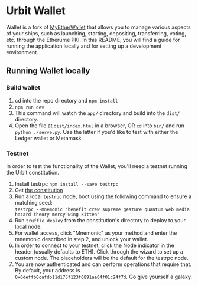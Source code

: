 # Urbit Wallet

Wallet is a fork of [MyEtherWallet](https://www.MyEtherWallet.com) that allows 
you to manage various aspects of your ships, such as launching, starting, 
depositing, transferring, voting, etc. through the Etherume PKI. In this README, 
you will find a guide for running the application locally and for setting up a 
development environment.

## Running Wallet locally

### Build wallet
1. cd into the repo directory and `npm install`
2. `npm run dev`
3. This command will watch the `app/` directory and build into the `dist/` directory.
4. Open the file at `dist/index.html` in a browser, OR `cd` into `bin/` and run `python ./serve.py`. Use the latter if you'd like to test with either the Ledger wallet or Metamask

### Testnet
In order to test the functionality of the Wallet, you'll need a testnet running the 
Urbit constitution.
1. Install testrpc `npm install --save testrpc`
2. Get [the constitution](https://github.com/urbit/constitution)
3. Run a local `testrpc` node, boot using the following command to ensure a matching seed:  
   `testrpc --mnemonic "benefit crew supreme gesture quantum web media hazard theory mercy wing kitten"`
4. Run `truffle deploy` from the constitution's directory to deploy to your local node.
5. For wallet access, click "Mnemonic" as your method and enter the mnemonic described in step 2, and unlock your wallet.
6. In order to connect to your testnet, click the Node indicator in the header (usually defaults to ETH). Click through the wizard to set up a custom node. The placeholders will be the default for the testrpc node.
10. You are now authenticated and can perform operations that require that. By default, your address is `0x6deffb0cafdb11d175f123f6891aa64f01c24f7d`. Go give yourself a galaxy.

